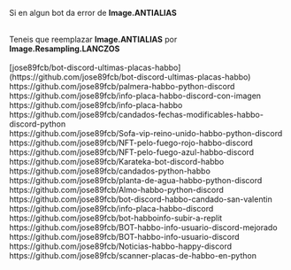 Si en algun bot da error de <b>Image.ANTIALIAS</b>

<br>
Teneis que reemplazar <b>Image.ANTIALIAS</b> por <b>Image.Resampling.LANCZOS</b>

<br>
<br>
[jose89fcb/bot-discord-ultimas-placas-habbo](https://github.com/jose89fcb/bot-discord-ultimas-placas-habbo)
<br>
https://github.com/jose89fcb/palmera-habbo-python-discord
<br>
https://github.com/jose89fcb/info-placa-habbo-discord-con-imagen
<br>
https://github.com/jose89fcb/info-placa-habbo
<br>
https://github.com/jose89fcb/candados-fechas-modificables-habbo-discord-python
<br>
https://github.com/jose89fcb/Sofa-vip-reino-unido-habbo-python-discord
<br>
https://github.com/jose89fcb/NFT-pelo-fuego-rojo-habbo-discord
<br>
https://github.com/jose89fcb/NFT-pelo-fuego-azul-habbo-discord
<br>
https://github.com/jose89fcb/Karateka-bot-discord-habbo
<br>
https://github.com/jose89fcb/candados-python-habbo
<br>
https://github.com/jose89fcb/planta-de-agua-habbo-python-discord
<br>
https://github.com/jose89fcb/Almo-habbo-python-discord
<br>
https://github.com/jose89fcb/bot-discord-habbo-candado-san-valentin
<br>
https://github.com/jose89fcb/info-placa-habbo-discord
<br>
https://github.com/jose89fcb/bot-habboinfo-subir-a-replit
<br>
https://github.com/jose89fcb/BOT-habbo-info-usuario-discord-mejorado
<br>
https://github.com/jose89fcb/BOT-habbo-info-usuario-discord
<br>
https://github.com/jose89fcb/Noticias-habbo-happy-discord
<br>
https://github.com/jose89fcb/scanner-placas-de-habbo-en-python
